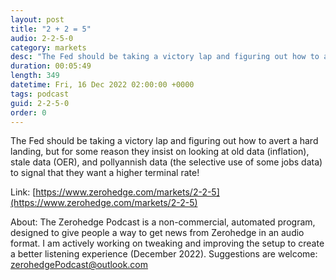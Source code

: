 ```yaml
---
layout: post
title: "2 + 2 = 5"
audio: 2-2-5-0
category: markets
desc: "The Fed should be taking a victory lap and figuring out how to avert a hard landing, but for some reason they insist on looking at old data (inflation), stale data (OER), and pollyannish data (the selective use of some jobs data) to signal that they want a higher terminal rate!"
duration: 00:05:49
length: 349
datetime: Fri, 16 Dec 2022 02:00:00 +0000
tags: podcast
guid: 2-2-5-0
order: 0
---
```

The Fed should be taking a victory lap and figuring out how to avert a hard landing, but for some reason they insist on looking at old data (inflation), stale data (OER), and pollyannish data (the selective use of some jobs data) to signal that they want a higher terminal rate!

Link: [https://www.zerohedge.com/markets/2-2-5](https://www.zerohedge.com/markets/2-2-5)

About: The Zerohedge Podcast is a non-commercial, automated program, designed to give people a way to get news from Zerohedge in an audio format.  I am actively working on tweaking and improving the setup to create a better listening experience (December 2022).  Suggestions are welcome: [zerohedgePodcast@outlook.com](mailto:zerohedgePodcast@outlook.com)